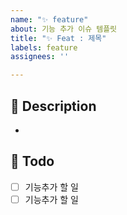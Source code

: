 ```yaml
---
name: "✨ feature"
about: 기능 추가 이슈 템플릿
title: "✨ Feat : 제목"
labels: feature
assignees: ''

---
```


## 📌 Description
- <!---- 새로운 기능 추가에 대해 간단하게 작성해주세요. -->



##  :memo: Todo
- [ ] 기능추가 할 일
- [ ] 기능추가 할 일
